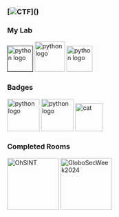 ### [![CTF](https://readme-typing-svg.demolab.com?font=Fira+Code&weight=600&size=25&pause=1000&color=6e548c&random=false&width=450&height=40&lines=Capture+The+Flag!)]()

### My Lab

[<img src="https://www.kali.org/tools/metasploit-framework/images/metasploit-framework-logo.svg" height="60" alt="python logo"/>]()
[<img src="https://upload.wikimedia.org/wikipedia/commons/2/2b/Kali-dragon-icon.svg" height="70" alt="python logo"/>](https://www.kali.org/)
[<img src="https://tryhackme.com/img/favicon.png" height="60" alt="python logo"/>](https://tryhackme.com/p/paulemacedo)



### Badges
[<img src="https://assets.tryhackme.com/img/badges/ohsint.svg" height="75" alt="python logo"/>](https://tryhackme.com/paulemacedo/badges/ohsint)
[<img src="https://assets.tryhackme.com/img/badges/streak7.svg" height="75" alt="python logo"/>](https://tryhackme.com/paulemacedo/badges/7-day-streak)
<img src="https://github.com/paulemacedo/paulemacedo/assets/59907505/bbdf9b47-7c06-4504-9eac-8f5a10704c09" alt="cat" height="65" >


### Completed Rooms
[<img src="https://github.com/user-attachments/assets/20982d90-34ce-4831-be34-872860dcefdb" height="120" alt="OhSINT"/>](https://github.com/paulemacedo/Capture-The-Flag/blob/main/Easy/OhSINT.md)
[<img src="https://github.com/user-attachments/assets/898bc780-ff90-4166-bc31-a3d0a2d6893b" height="120" alt="GloboSecWeek2024"/>](https://github.com/paulemacedo/Capture-The-Flag/blob/main/Easy/OSINT%20-%20GloboSecWeek2024.md)

<!--
[![Ohsint](https://github-readme-stats.vercel.app/api/pin/?username=paulemacedo&theme=tokyonight&repo=ohsint)](https://github.com/paulemacedo/Capture-The-Flag/blob/main/Easy/OhSINT.md)
[![cibersecurity-desafio-phishing](https://github-readme-stats.vercel.app/api/pin/?username=paulemacedo&theme=tokyonight&repo=cibersecurity-desafio-phishing)](https://github.com/paulemacedo/cibersecurity-desafio-phishing)
[![Projeto-Ransomware](https://github-readme-stats.vercel.app/api/pin/?username=paulemacedo&theme=tokyonight&repo=Projeto-Ransomware)](https://github.com/paulemacedo/Projeto-Ransomware)
